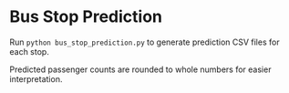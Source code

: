 # Bus Stop Prediction

Run `python bus_stop_prediction.py` to generate prediction CSV files for each stop.

Predicted passenger counts are rounded to whole numbers for easier interpretation.

